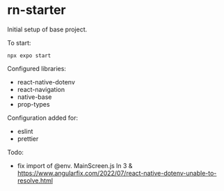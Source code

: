 # rn-starter

Initial setup of base project.

To start:

    npx expo start

Configured libraries:

- react-native-dotenv
- react-navigation
- native-base
- prop-types

Configuration added for:

- eslint
- prettier

Todo:

- fix import of @env. MainScreen.js ln 3 & https://www.angularfix.com/2022/07/react-native-dotenv-unable-to-resolve.html
